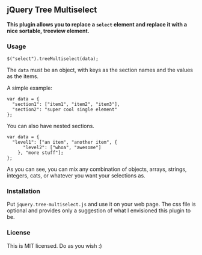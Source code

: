 ## jQuery Tree Multiselect

**This plugin allows you to replace a `select` element and replace it with a nice sortable, treeview element.**

### Usage
```
$("select").treeMultiselect(data);
```

The `data` must be an object, with keys as the section names and the values as the items.

A simple example:
```
var data = {
  "section1": ["item1", "item2", "item3"],
  "section2": "super cool single element"
};
```

You can also have nested sections.
```
var data = {
  "level1": ["an item", "another item", {
      "level2": ["whoa", "awesome"]
    }, "more stuff"];
};
```

As you can see, you can mix any combination of objects, arrays, strings, integers, cats, or whatever you want your selections as.

### Installation
Put `jquery.tree-multiselect.js` and use it on your web page. The css file is optional and provides only a suggestion of what I envisioned this plugin to be.

### License
This is MIT licensed. Do as you wish :)
